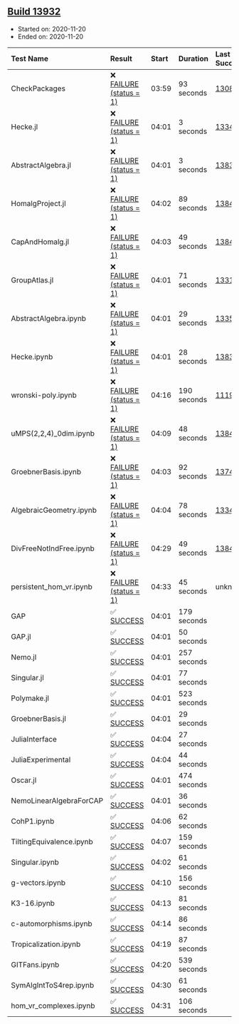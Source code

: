 ## [Build 13932](https://oscarci.mathematik.uni-kl.de/job/oscar/13932/)

* Started on: 2020-11-20
* Ended on: 2020-11-20

| Test Name    | Result | Start | Duration | Last Success | First Failure |
|:-------------|:-------|:------|:---------|:-------------|:--------------|
| CheckPackages | ❌ [FAILURE (status = 1)](https://oscarci.mathematik.uni-kl.de/job/oscar/13932/artifact/logs/build-13932/CheckPackages.log) | 03:59 | 93 seconds | [13085](https://oscarci.mathematik.uni-kl.de/job/oscar/13085/) | [13086](https://oscarci.mathematik.uni-kl.de/job/oscar/13086/) |
| Hecke.jl | ❌ [FAILURE (status = 1)](https://oscarci.mathematik.uni-kl.de/job/oscar/13932/artifact/logs/build-13932/Hecke.jl.log) | 04:01 | 3 seconds | [13341](https://oscarci.mathematik.uni-kl.de/job/oscar/13341/) | [13342](https://oscarci.mathematik.uni-kl.de/job/oscar/13342/) |
| AbstractAlgebra.jl | ❌ [FAILURE (status = 1)](https://oscarci.mathematik.uni-kl.de/job/oscar/13932/artifact/logs/build-13932/AbstractAlgebra.jl.log) | 04:01 | 3 seconds | [13837](https://oscarci.mathematik.uni-kl.de/job/oscar/13837/) | [13838](https://oscarci.mathematik.uni-kl.de/job/oscar/13838/) |
| HomalgProject.jl | ❌ [FAILURE (status = 1)](https://oscarci.mathematik.uni-kl.de/job/oscar/13932/artifact/logs/build-13932/HomalgProject.jl.log) | 04:02 | 89 seconds | [13845](https://oscarci.mathematik.uni-kl.de/job/oscar/13845/) | [13846](https://oscarci.mathematik.uni-kl.de/job/oscar/13846/) |
| CapAndHomalg.jl | ❌ [FAILURE (status = 1)](https://oscarci.mathematik.uni-kl.de/job/oscar/13932/artifact/logs/build-13932/CapAndHomalg.jl.log) | 04:03 | 49 seconds | [13845](https://oscarci.mathematik.uni-kl.de/job/oscar/13845/) | [13846](https://oscarci.mathematik.uni-kl.de/job/oscar/13846/) |
| GroupAtlas.jl | ❌ [FAILURE (status = 1)](https://oscarci.mathematik.uni-kl.de/job/oscar/13932/artifact/logs/build-13932/GroupAtlas.jl.log) | 04:01 | 71 seconds | [13311](https://oscarci.mathematik.uni-kl.de/job/oscar/13311/) | [13312](https://oscarci.mathematik.uni-kl.de/job/oscar/13312/) |
| AbstractAlgebra.ipynb | ❌ [FAILURE (status = 1)](https://oscarci.mathematik.uni-kl.de/job/oscar/13932/artifact/logs/build-13932/AbstractAlgebra.ipynb.log) | 04:01 | 29 seconds | [13355](https://oscarci.mathematik.uni-kl.de/job/oscar/13355/) | [13356](https://oscarci.mathematik.uni-kl.de/job/oscar/13356/) |
| Hecke.ipynb | ❌ [FAILURE (status = 1)](https://oscarci.mathematik.uni-kl.de/job/oscar/13932/artifact/logs/build-13932/Hecke.ipynb.log) | 04:01 | 28 seconds | [13837](https://oscarci.mathematik.uni-kl.de/job/oscar/13837/) | [13838](https://oscarci.mathematik.uni-kl.de/job/oscar/13838/) |
| wronski-poly.ipynb | ❌ [FAILURE (status = 1)](https://oscarci.mathematik.uni-kl.de/job/oscar/13932/artifact/logs/build-13932/wronski-poly.ipynb.log) | 04:16 | 190 seconds | [11192](https://oscarci.mathematik.uni-kl.de/job/oscar/11192/) | [11193](https://oscarci.mathematik.uni-kl.de/job/oscar/11193/) |
| uMPS(2,2,4)_0dim.ipynb | ❌ [FAILURE (status = 1)](https://oscarci.mathematik.uni-kl.de/job/oscar/13932/artifact/logs/build-13932/uMPS-2-2-4-_0dim.ipynb.log) | 04:09 | 48 seconds | [13841](https://oscarci.mathematik.uni-kl.de/job/oscar/13841/) | [13842](https://oscarci.mathematik.uni-kl.de/job/oscar/13842/) |
| GroebnerBasis.ipynb | ❌ [FAILURE (status = 1)](https://oscarci.mathematik.uni-kl.de/job/oscar/13932/artifact/logs/build-13932/GroebnerBasis.ipynb.log) | 04:03 | 92 seconds | [13748](https://oscarci.mathematik.uni-kl.de/job/oscar/13748/) | [13749](https://oscarci.mathematik.uni-kl.de/job/oscar/13749/) |
| AlgebraicGeometry.ipynb | ❌ [FAILURE (status = 1)](https://oscarci.mathematik.uni-kl.de/job/oscar/13932/artifact/logs/build-13932/AlgebraicGeometry.ipynb.log) | 04:04 | 78 seconds | [13341](https://oscarci.mathematik.uni-kl.de/job/oscar/13341/) | [13342](https://oscarci.mathematik.uni-kl.de/job/oscar/13342/) |
| DivFreeNotIndFree.ipynb | ❌ [FAILURE (status = 1)](https://oscarci.mathematik.uni-kl.de/job/oscar/13932/artifact/logs/build-13932/DivFreeNotIndFree.ipynb.log) | 04:29 | 49 seconds | [13845](https://oscarci.mathematik.uni-kl.de/job/oscar/13845/) | [13846](https://oscarci.mathematik.uni-kl.de/job/oscar/13846/) |
| persistent_hom_vr.ipynb | ❌ [FAILURE (status = 1)](https://oscarci.mathematik.uni-kl.de/job/oscar/13932/artifact/logs/build-13932/persistent_hom_vr.ipynb.log) | 04:33 | 45 seconds | unknown | unknown |
| GAP | ✅ [SUCCESS](https://oscarci.mathematik.uni-kl.de/job/oscar/13932/artifact/logs/build-13932/GAP.log) | 04:01 | 179 seconds |  |  |
| GAP.jl | ✅ [SUCCESS](https://oscarci.mathematik.uni-kl.de/job/oscar/13932/artifact/logs/build-13932/GAP.jl.log) | 04:01 | 50 seconds |  |  |
| Nemo.jl | ✅ [SUCCESS](https://oscarci.mathematik.uni-kl.de/job/oscar/13932/artifact/logs/build-13932/Nemo.jl.log) | 04:01 | 257 seconds |  |  |
| Singular.jl | ✅ [SUCCESS](https://oscarci.mathematik.uni-kl.de/job/oscar/13932/artifact/logs/build-13932/Singular.jl.log) | 04:01 | 77 seconds |  |  |
| Polymake.jl | ✅ [SUCCESS](https://oscarci.mathematik.uni-kl.de/job/oscar/13932/artifact/logs/build-13932/Polymake.jl.log) | 04:01 | 523 seconds |  |  |
| GroebnerBasis.jl | ✅ [SUCCESS](https://oscarci.mathematik.uni-kl.de/job/oscar/13932/artifact/logs/build-13932/GroebnerBasis.jl.log) | 04:01 | 29 seconds |  |  |
| JuliaInterface | ✅ [SUCCESS](https://oscarci.mathematik.uni-kl.de/job/oscar/13932/artifact/logs/build-13932/JuliaInterface.log) | 04:04 | 27 seconds |  |  |
| JuliaExperimental | ✅ [SUCCESS](https://oscarci.mathematik.uni-kl.de/job/oscar/13932/artifact/logs/build-13932/JuliaExperimental.log) | 04:04 | 44 seconds |  |  |
| Oscar.jl | ✅ [SUCCESS](https://oscarci.mathematik.uni-kl.de/job/oscar/13932/artifact/logs/build-13932/Oscar.jl.log) | 04:01 | 474 seconds |  |  |
| NemoLinearAlgebraForCAP | ✅ [SUCCESS](https://oscarci.mathematik.uni-kl.de/job/oscar/13932/artifact/logs/build-13932/NemoLinearAlgebraForCAP.log) | 04:01 | 36 seconds |  |  |
| CohP1.ipynb | ✅ [SUCCESS](https://oscarci.mathematik.uni-kl.de/job/oscar/13932/artifact/logs/build-13932/CohP1.ipynb.log) | 04:06 | 62 seconds |  |  |
| TiltingEquivalence.ipynb | ✅ [SUCCESS](https://oscarci.mathematik.uni-kl.de/job/oscar/13932/artifact/logs/build-13932/TiltingEquivalence.ipynb.log) | 04:07 | 159 seconds |  |  |
| Singular.ipynb | ✅ [SUCCESS](https://oscarci.mathematik.uni-kl.de/job/oscar/13932/artifact/logs/build-13932/Singular.ipynb.log) | 04:02 | 61 seconds |  |  |
| g-vectors.ipynb | ✅ [SUCCESS](https://oscarci.mathematik.uni-kl.de/job/oscar/13932/artifact/logs/build-13932/g-vectors.ipynb.log) | 04:10 | 156 seconds |  |  |
| K3-16.ipynb | ✅ [SUCCESS](https://oscarci.mathematik.uni-kl.de/job/oscar/13932/artifact/logs/build-13932/K3-16.ipynb.log) | 04:13 | 81 seconds |  |  |
| c-automorphisms.ipynb | ✅ [SUCCESS](https://oscarci.mathematik.uni-kl.de/job/oscar/13932/artifact/logs/build-13932/c-automorphisms.ipynb.log) | 04:14 | 86 seconds |  |  |
| Tropicalization.ipynb | ✅ [SUCCESS](https://oscarci.mathematik.uni-kl.de/job/oscar/13932/artifact/logs/build-13932/Tropicalization.ipynb.log) | 04:19 | 87 seconds |  |  |
| GITFans.ipynb | ✅ [SUCCESS](https://oscarci.mathematik.uni-kl.de/job/oscar/13932/artifact/logs/build-13932/GITFans.ipynb.log) | 04:20 | 539 seconds |  |  |
| SymAlgIntToS4rep.ipynb | ✅ [SUCCESS](https://oscarci.mathematik.uni-kl.de/job/oscar/13932/artifact/logs/build-13932/SymAlgIntToS4rep.ipynb.log) | 04:30 | 61 seconds |  |  |
| hom_vr_complexes.ipynb | ✅ [SUCCESS](https://oscarci.mathematik.uni-kl.de/job/oscar/13932/artifact/logs/build-13932/hom_vr_complexes.ipynb.log) | 04:31 | 106 seconds |  |  |
